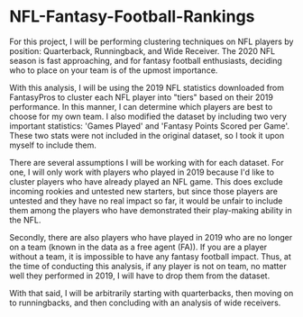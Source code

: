 # NFL-Fantasy-Football-Rankings
For this project, I will be performing clustering techniques on NFL players by position: Quarterback, Runningback, and Wide Receiver. The 2020 NFL season is fast approaching, and for fantasy football enthusiasts, deciding who to place on your team is of the upmost importance.

With this analysis, I will be using the 2019 NFL statistics downloaded from FantasyPros to cluster each NFL player into "tiers" based on their 2019 performance. In this manner, I can determine which players are best to choose for my own team. I also modified the dataset by including two very important statistics: 'Games Played' and 'Fantasy Points Scored per Game'. These two stats were not included in the original dataset, so I took it upon myself to include them.

There are several assumptions I will be working with for each dataset. For one, I will only work with players who played in 2019 because I'd like to cluster players who have already played an NFL game. This does exclude incoming rookies and untested new starters, but since those players are untested and they have no real impact so far, it would be unfair to include them among the players who have demonstrated their play-making ability in the NFL.

Secondly, there are also players who have played in 2019 who are no longer on a team (known in the data as a free agent (FA)). If you are a player without a team, it is impossible to have any fantasy football impact. Thus, at the time of conducting this analysis, if any player is not on team, no matter well they performed in 2019, I will have to drop them from the dataset.

With that said, I will be arbitrarily starting with quarterbacks, then moving on to runningbacks, and then concluding with an analysis of wide receivers.
